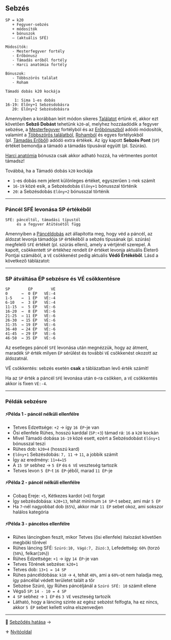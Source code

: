 ## Sebzés

```
SP = k20
   + Fegyver-sebzés
   + módosítók
   + bónuszok
   – (aktuális SFÉ)

Módosítók:
   - Mesterfegyver fortély
   - Erőbónusz
   - Támadás erőből fortély
   - Harci anatómia fortély

Bónuszok:
   - Többszörös találat
   - Roham
```

```
Támadó dobás k20 kockája

    1: Sima 1-es dobás
16-19: Előny+1 Sebzésdobásra 
   20: Előny+2 Sebzésdobásra
```

Amennyiben a korábban leírt módon sikeres [Találatot](064_02_04_talalat.md) értünk el, akkor ezt követően **Sebző Dobást** tehetünk `k20`-al, melyhez hozzáadódik a fegyver sebzése, a [Mesterfegyver](fortelyok.harci/mesterfegyver.md) fortélyból és az [Erőbónuszból](064_02_05_fegyver_sebzes_jellege.md#er%C5%91b%C3%B3nusz-er%C5%91hi%C3%A1ny-er%C5%91b%C3%B3nusz-limit) adódó módosítók, valamint a [Többszörös találatból](064_02_04_talalat.md#többszörös-találat), [Rohamból](065_02_harci_taktikak.md#roham-taktika) és egyes fortélyokból (pl. [Támadás Erőből](fortelyok.harci/tamadas_erobol.md)) adódó extra értékek. Az így kapott **Sebzés Pont** (`SP`) értéket bemondja a támadó a támadás típusával együtt (pl. Szúrás).

[Harci anatómia](fortelyok.harci/harci_anatomia.md) bónusza csak akkor adható hozzá, ha vértmentes pontot támadsz!

Továbbá, ha a Támadó dobás `k20` kockája
- `1`-es dobás nem jelent különleges értéket, egyszerűen `1`-nek számít
- `16-19` közé esik, a Sebzésdobás `Előny+1` bónusszal történik
- `20`: a Sebzésdobás `Előny+2` bónusszal történik

---
### Páncél SFÉ levonása SP értékéből

```
SFÉ: páncéltól, támadási típustól 
     és a fegyver Átütésétől függ
```

Amennyiben a [Páncéldobás](064_02_04_talalat.md#páncéldobás-találat-helye) azt állapította meg, hogy véd a páncél, az áldozat levonja támadója `SP` értékéből a sebzés típusának (pl. szúrás) megfelelő `SFÉ` értékét (pl. szúrás elleni), amely a vértjénél szerepel. A kapott, csökkentett `SP` értékhez rendelt `ÉP` értéket levonja aktuális Életerő Pontjai számából, a `VÉ` csökkenést pedig aktuális **Védő Értékéből**. Lásd a következő táblázatot:

---
### SP átváltása ÉP sebzésre és VÉ csökkentésre

```
SP        ÉP        VÉ
0      →  0 ÉP   VÉ:-4
1-5    →  1 ÉP   VÉ:-4
6-10   →  3 ÉP   VÉ:-4
11-15  →  5 ÉP   VÉ:-6
16-20  →  8 ÉP   VÉ:-6
21-25  → 11 ÉP   VÉ:-6
26-30  → 15 ÉP   VÉ:-6
31-35  → 19 ÉP   VÉ:-6
36-40  → 24 ÉP   VÉ:-6
41-45  → 29 ÉP   VÉ:-6
46-50  → 35 ÉP   VÉ:-6
```

Az esetleges páncél `SFÉ` levonása után megnézzük, hogy az átment, maradék `SP` érték milyen `ÉP` sérülést és további `VÉ` csökkenést okozott az áldozatnál.

VÉ csökkentés: sebzés esetén **csak** a táblázatban levő érték számít!

Ha az `SP` érték a páncél `SFÉ` levonása után `0`-ra csökken, a `VÉ` csökkentés akkor is fixen `VÉ:-4`.

---
### Példák sebzésre

#### ⚡Példa 1 - páncél nélküli ellenfélre

- Tetves Edzettsége: `+2` → így `16 ÉP`-je van
- Ősi ellenfele Rühes, hosszú karddal (`SP:+3`) támad rá: `16` a `k20` kockán
- Mivel Támadó dobása `16-19` közé esett, ezért a Sebzésdobást `Előny+1` bónusszal teszi
- Rühes dob: `k20+4` (hosszú kard)
- `Előny+1` Sebzésdobás: `7, 11` → `11`, a jobbik számít
- Így az eredmény: `11+4=15`
- A `15 SP` sebhez → `5 ÉP` és `6 VÉ` veszteség tartozik
- Tetves levon `5 ÉP`-t `16 ÉP`-jéből, marad `11 ÉP`-je

#### ⚡Példa 2 - páncél nélküli ellenfélre

- Cobaq Ereje: `+5`, Kétkezes kardot (`+8`) forgat
- Így sebzésdobása: `k20+13`, tehát minimum `14 SP`-t sebez, ami már `5 ÉP`
- Ha `7`-nél nagyobbat dob (`65%`), akkor már `11 ÉP` sebet okoz, ami sokszor halálos kategória

#### ⚡Példa 3 - páncélos ellenfélre

- Rühes láncingben feszít, mikor Tetves (ősi ellenfele) italozást követően megböki tőrével
- Rühes láncing SFÉ: `Szúró:10, Vágó:7, Zúzó:3`, Lefedettség: `60%` (torzó (`50%`), felkar(`10%`))
- Rühes Edzettsége: `+1` → így `14 ÉP`-je van
- Tetves Tőrének sebzése: `k20+1`
- Tetves dob: `13+1 = 14 SP`
- Rühes páncéldobása: `k10` → `4`, tehát `40%`, ami a `60%`-ot nem haladja meg, így páncéllal védett területet talált a tőr
- Sebzése Szúró, így Rühes páncéljánál a `Szúró SFÉ: 10` számít ellene
- Végső `SP`: `14 - 10 = 4 SP`
- `4 SP` sebhez → `1 ÉP` és `3 VÉ` veszteség tartozik
- Látható, hogy a láncing szinte az egész sebzést felfogta, ha ez nincs, akkor `5 ÉP` sebet kellett volna elszenvedjen

---

🔗 [Sebződés hatása](064_02_07_sebzodes_hatasa.md) →

⚜️ [Nyitóoldal](start.md#6-harcrendszer-%EF%B8%8F)
